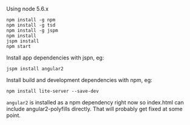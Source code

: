 Using node 5.6.x

```
npm install -g npm
npm install -g tsd
npm install -g jspm
npm install
jspm install
npm start
```

Install app dependencies with jspn, eg:

```
jspm install angular2
```

Install build and development dependencies with npm, eg:

```
npm install lite-server --save-dev
```

`angular2` is installed as a npm dependency right now so index.html can include angular2-polyfills directly. That will probably get fixed at some point.
